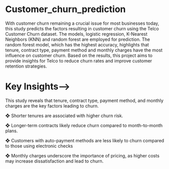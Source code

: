 # Customer_churn_prediction

 With customer churn remaining a crucial issue for most businesses today, this study
 predicts the factors resulting in customer churn using the Telco Customer Churn
 dataset. The models, logistic regression, K-Nearest Neighbors (KNN) and random forest
 are employed for prediction. The random forest model, which has the highest accuracy,
 highlights that tenure, contract type, payment method and monthly charges have the
 most influence on customer churn. Based on the results, this project aims to provide
 insights for Telco to reduce churn rates and improve customer retention strategies.

 # Key Insights-->
 
 This study reveals that tenure, contract type, payment method, and monthly
 charges are the key factors leading to churn.
 
 ❖ Shorter tenures are associated with higher churn risk.
 
 ❖ Longer-term contracts likely reduce churn compared to month-to-month plans.
 
 ❖ Customers with auto-payment methods are less likely to churn compared to
 those using electronic checks
 
 ❖ Monthly charges underscore the importance of pricing, as higher costs may
 increase dissatisfaction and lead to churn.

 
